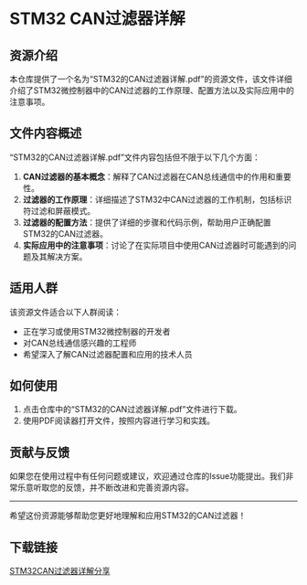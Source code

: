 # STM32 CAN过滤器详解

## 资源介绍

本仓库提供了一个名为“STM32的CAN过滤器详解.pdf”的资源文件，该文件详细介绍了STM32微控制器中的CAN过滤器的工作原理、配置方法以及实际应用中的注意事项。

## 文件内容概述

“STM32的CAN过滤器详解.pdf”文件内容包括但不限于以下几个方面：

1. **CAN过滤器的基本概念**：解释了CAN过滤器在CAN总线通信中的作用和重要性。
2. **过滤器的工作原理**：详细描述了STM32中CAN过滤器的工作机制，包括标识符过滤和屏蔽模式。
3. **过滤器的配置方法**：提供了详细的步骤和代码示例，帮助用户正确配置STM32的CAN过滤器。
4. **实际应用中的注意事项**：讨论了在实际项目中使用CAN过滤器时可能遇到的问题及其解决方案。

## 适用人群

该资源文件适合以下人群阅读：

- 正在学习或使用STM32微控制器的开发者
- 对CAN总线通信感兴趣的工程师
- 希望深入了解CAN过滤器配置和应用的技术人员

## 如何使用

1. 点击仓库中的“STM32的CAN过滤器详解.pdf”文件进行下载。
2. 使用PDF阅读器打开文件，按照内容进行学习和实践。

## 贡献与反馈

如果您在使用过程中有任何问题或建议，欢迎通过仓库的Issue功能提出。我们非常乐意听取您的反馈，并不断改进和完善资源内容。

---

希望这份资源能够帮助您更好地理解和应用STM32的CAN过滤器！

## 下载链接

[STM32CAN过滤器详解分享](https://pan.quark.cn/s/8536050e147e)